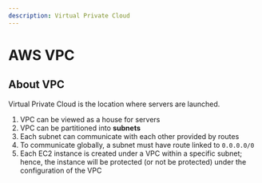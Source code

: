 ```yaml
---
description: Virtual Private Cloud
---
```


# AWS VPC

## About VPC

Virtual Private Cloud is the location where servers are launched.

1. VPC can be viewed as a house for servers
2. VPC can be partitioned into **subnets**
3. Each subnet can communicate with each other provided by routes
4. To communicate globally, a subnet must have route linked to `0.0.0.0/0` 
5.  Each EC2 instance is created under a VPC within a specific subnet; hence, the instance will be protected \(or not be protected\) under the configuration of the VPC



